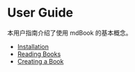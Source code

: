 # User Guide

本用户指南介绍了使用 mdBook 的基本概念。

- [Installation](installation.zh.md)
- [Reading Books](reading.zh.md)
- [Creating a Book](creating.zh.md)
